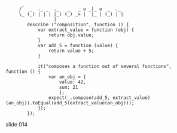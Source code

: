           _
         /   _  ._ _  ._   _   _ o _|_ o  _  ._
         \_ (_) | | | |_) (_) _> |  |_ | (_) | |
                      |
            describe ("composition", function () {
                var extract_value = function (obj) {
                    return obj.value;
                }
                var add_5 = function (value) {
                    return value + 5;
                }

                it("composes a function out of several functions", function () {
                    var an_obj = {
                        value: 42,
                        sum: 21
                        };
                    expect(_.compose(add_5, extract_value)(an_obj)).toEqual(add_5(extract_value(an_obj)));
                });
            });
















































































slide 014

